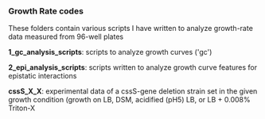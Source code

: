 ### Growth Rate codes

These folders contain various scripts I have written to analyze growth-rate data measured from 96-well plates

**1_gc_analysis_scripts**:  scripts to analyze growth curves ('gc')

**2_epi_analysis_scripts**:  scripts written to analyze growth curve features for epistatic interactions

**cssS_X_X**:  experimental data of a cssS-gene deletion strain set in the given growth condition (growth on LB, DSM, acidified (pH5) LB, or LB + 0.008% Triton-X
